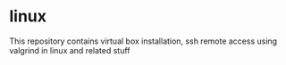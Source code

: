 # linux
This repository contains virtual box installation, ssh remote access using valgrind in linux and related stuff
